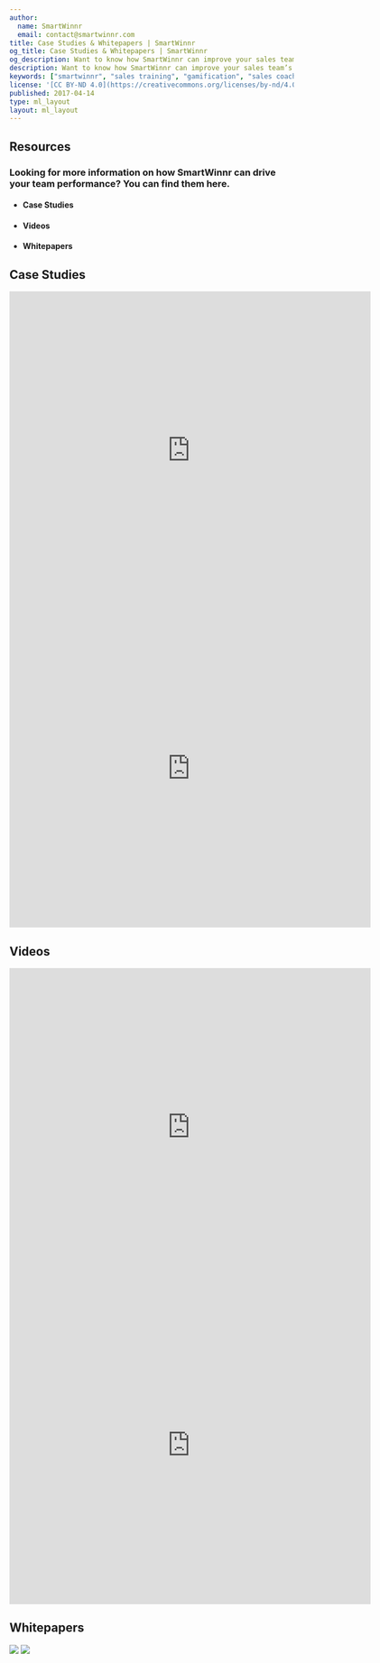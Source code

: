 ```yaml
---
author:
  name: SmartWinnr
  email: contact@smartwinnr.com
title: Case Studies & Whitepapers | SmartWinnr
og_title: Case Studies & Whitepapers | SmartWinnr
og_description: Want to know how SmartWinnr can improve your sales team’s performance? Check out our videos, whitepapers and case studies here.
description: Want to know how SmartWinnr can improve your sales team’s performance? Check out our videos, whitepapers and case studies here.
keywords: ["smartwinnr", "sales training", "gamification", "sales coaching", "sales performance", "sales enablement", "solutions", "case studies", "whitepapers", "videos"]
license: '[CC BY-ND 4.0](https://creativecommons.org/licenses/by-nd/4.0)'
published: 2017-04-14
type: ml_layout
layout: ml_layout
---
```


<section>
  <div class="ml-resource">
    <div class="ml_top_container">
      <!-- <div class="row"> -->
        <h1 class="text-center ml_body_text_white ml-margin-top-sections">Resources</h1>
        <h3 class="ml_body_text_white text-center">Looking for more information on how SmartWinnr can drive your team performance? You can find them here.</h3>
        <div class="text-center">
          <ul class="resources_icon_tab">
            <li class="ml_list_style_none ml-margin-bottom20">
              <a class="text-center" href="#caseStudies"><span class="icon-book2 ml-icon-white"></span></a>
              <h4 class="ml_body_text_white text-center ml-margin-top10">Case Studies</h4>
            </li>
            <li class="ml_list_style_none ml-margin-bottom20">
              <a class="text-center" href="#videos"><span class="icon-play ml-icon-white"></span></a>
              <h4 class="ml_body_text_white text-center ml-margin-top10">Videos</h4>
            </li>
            <li class="ml_list_style_none ml-margin-bottom20">
              <a class="text-center" href="#whitepapers"><span class="icon-file-preview ml-icon-white"></span></a>
              <h4 class="ml_body_text_white text-center ml-margin-top10">Whitepapers</h4>
            </li>
          </ul>
        </div>
      <!-- </div> -->
    </div>
  </div>
  <div class="ml-container padding30 text-center">
    <!-- <h1 class="ml-title" id="caseStudies">Case Studies</h1>
    <div class="row">
      <div class="col-md-12 col-sm-12">
        <a href="https://s3-eu-west-1.amazonaws.com/content.smartwinnr.com/Case+Study+-+Improving+Information+Retention+in+Compliance+Retention.pdf" target="_blank">
          <img src="https://s3-us-west-2.amazonaws.com/quizprompt.com.site.resources/img/brand/Case+Study+-+Improving+Information+Retention+cover.png" class="mythumbnail ml-margin-bottom20" /></a>
      </div>
    </div> -->
    <div class="row">
      <h1 class="ml-title text-center" id="caseStudies">Case Studies</h1>
      <div class="col-md-6 col-sm-12">
        <div class="ml_iframe_video_wrapper">
          <iframe src="https://player.vimeo.com/video/474095648" width="640" height="564" frameborder="0" allow="autoplay; fullscreen" allowfullscreen></iframe>
        </div>
      </div>
      <div class="col-md-6 col-sm-12">
        <div class="ml_iframe_video_wrapper">
          <iframe src="https://player.vimeo.com/video/474098651" width="640" height="564" frameborder="0" allow="autoplay; fullscreen" allowfullscreen></iframe>
        </div>
      </div>
    </div>
  </div>
  <div class="ml-container padding30">
    <div class="row">
      <h1 class="ml-title text-center" id="videos">Videos</h1>
      <div class="col-md-6 col-sm-12">
        <div class="ml_iframe_video_wrapper">
          <iframe src="https://player.vimeo.com/video/474097714" width="640" height="564" frameborder="0" allow="autoplay; fullscreen" allowfullscreen></iframe>
        </div>
      </div>
      <div class="col-md-6 col-sm-12">
        <div class="ml_iframe_video_wrapper">
          <iframe src="https://player.vimeo.com/video/474098800" width="640" height="564" frameborder="0" allow="autoplay; fullscreen" allowfullscreen></iframe>
        </div>
      </div>
    </div>
  </div>
  <div class="ml-container padding30 text-center">
    <h1 class="ml-title" id="whitepapers">Whitepapers</h1>
    <div class="row">
      <div class="col-md-12 col-sm-12 ml-margin-bottom30">
          <a href="https://s3-eu-west-1.amazonaws.com/content.smartwinnr.com/SmartWinnr+Information+Security+Whitepaper.pdf" target="_blank">
            <img src="https://s3-us-west-2.amazonaws.com/quizprompt.com.site.resources/img/brand/information_security_cover.png" class="mythumbnail ml-margin-bottom20" /></a>
          <a href="https://s3-eu-west-1.amazonaws.com/content.smartwinnr.com/The+SmartWinnr+Way+-+A+New+Approach+To+Compliance+Training.pdf" target="_blank">
            <img src="https://s3-us-west-2.amazonaws.com/quizprompt.com.site.resources/img/brand/smartwinnr_way_new_appraoch.png" class="mythumbnail ml-margin-bottom20" /></a>
      </div>
    </div>
  </div>
</section>
